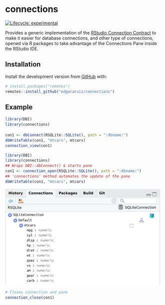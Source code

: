 
<!-- README.md is generated from README.Rmd. Please edit that file -->

# connections

<!-- badges: start -->

[![Lifecycle:
experimental](https://img.shields.io/badge/lifecycle-experimental-orange.svg)](https://www.tidyverse.org/lifecycle/#experimental)
<!-- badges: end -->

Provides a generic implementation of the [RStudio Connection
Contract](https://rstudio.github.io/rstudio-extensions/connections-contract.html)
to make it easier for database connections, and other type of
connections, opened via R packages to take advantage of the Connections
Pane inside the RStudio IDE.

## Installation

Install the development version from [GitHub](https://github.com/) with:

``` r
# install.packages("remotes")
remotes::install_github("edgararuiz/connections")
```

## Example

``` r
library(DBI)
library(connections)

con1 <- dbConnect(RSQLite::SQLite(), path = ":dbname:")
dbWriteTable(con1, "mtcars", mtcars)
connection_view(con1)
```

``` r
library(DBI)
library(connections)
## Wraps DBI::dbConnect() & starts pane
con1 <- connection_open(RSQLite::SQLite(), path = ":dbname:")
## 'connections' method automates the update of the pane
dbWriteTable(con1, "mtcars", mtcars)
```

<img src="man/figures/sqlite-screenshot.png" align="center" width="500" />

<br/>

``` r
# Closes connection and pane
connection_close(con1)
```

